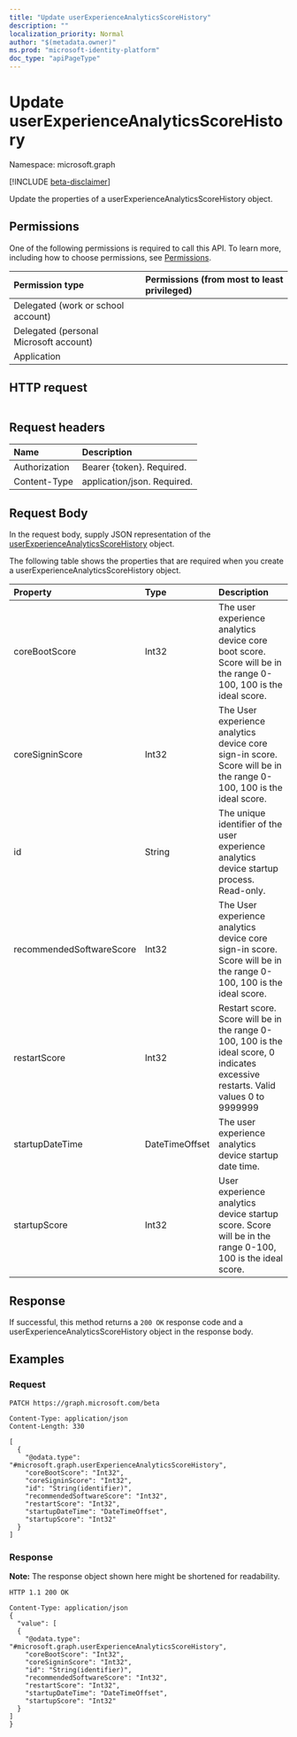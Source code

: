 ```yaml
---
title: "Update userExperienceAnalyticsScoreHistory"
description: ""
localization_priority: Normal
author: "$(metadata.owner)"
ms.prod: "microsoft-identity-platform"
doc_type: "apiPageType"
---
```


# Update userExperienceAnalyticsScoreHistory

Namespace: microsoft.graph

[!INCLUDE [beta-disclaimer](../../includes/beta-disclaimer.md)]

Update the properties of a userExperienceAnalyticsScoreHistory object.

## Permissions

One of the following permissions is required to call this API. To learn more, including how to choose permissions, see [Permissions](/graph/permissions-reference).

| Permission type                        | Permissions (from most to least privileged) |
| :------------------------------------- | :------------------------------------------ |
| Delegated (work or school account)     |                                             |
| Delegated (personal Microsoft account) |                                             |
| Application                            |                                             |

## HTTP request

<!-- {
  "blockType": "ignored"
}
-->

```http

```

## Request headers

| Name          | Description                 |
| :------------ | :-------------------------- |
| Authorization | Bearer {token}. Required.   |
| Content-Type  | application/json. Required. |

## Request Body

In the request body, supply JSON representation of the [userExperienceAnalyticsScoreHistory](../resources/intune-userexperienceanalyticsscorehistory.md) object.

<!-- Actions and Functions -->

<!-- CRUD Methods -->

The following table shows the properties that are required when you create a userExperienceAnalyticsScoreHistory object.

| Property                 | Type           | Description                                                                                                                        |
| :----------------------- | :------------- | :--------------------------------------------------------------------------------------------------------------------------------- |
| coreBootScore            | Int32          | The user experience analytics device core boot score. Score will be in the range 0-100, 100 is the ideal score.                    |
| coreSigninScore          | Int32          | The User experience analytics device core sign-in score. Score will be in the range 0-100, 100 is the ideal score.                 |
| id                       | String         | The unique identifier of the user experience analytics device startup process. Read-only.                                          |
| recommendedSoftwareScore | Int32          | The User experience analytics device core sign-in score. Score will be in the range 0-100, 100 is the ideal score.                 |
| restartScore             | Int32          | Restart score. Score will be in the range 0-100, 100 is the ideal score, 0 indicates excessive restarts. Valid values 0 to 9999999 |
| startupDateTime          | DateTimeOffset | The user experience analytics device startup date time.                                                                            |
| startupScore             | Int32          | User experience analytics device startup score. Score will be in the range 0-100, 100 is the ideal score.                          |

## Response

If successful, this method returns a `200 OK` response code and a userExperienceAnalyticsScoreHistory object in the response body.

## Examples

### Request

<!-- {
  "blockType": "request",
  "name": "update_userexperienceanalyticsscorehistory"
}
-->

```http
PATCH https://graph.microsoft.com/beta

Content-Type: application/json
Content-Length: 330

[
  {
    "@odata.type": "#microsoft.graph.userExperienceAnalyticsScoreHistory",
    "coreBootScore": "Int32",
    "coreSigninScore": "Int32",
    "id": "String(identifier)",
    "recommendedSoftwareScore": "Int32",
    "restartScore": "Int32",
    "startupDateTime": "DateTimeOffset",
    "startupScore": "Int32"
  }
]

```

### Response

**Note:** The response object shown here might be shortened for readability.

<!-- {
  "blockType": "response",
  "truncated": true,
  "@odata.type": "$(this.ReturnTypeFullName)"
}
-->

```http
HTTP 1.1 200 OK

Content-Type: application/json
{
  "value": [
  {
    "@odata.type": "#microsoft.graph.userExperienceAnalyticsScoreHistory",
    "coreBootScore": "Int32",
    "coreSigninScore": "Int32",
    "id": "String(identifier)",
    "recommendedSoftwareScore": "Int32",
    "restartScore": "Int32",
    "startupDateTime": "DateTimeOffset",
    "startupScore": "Int32"
  }
]
}

```
